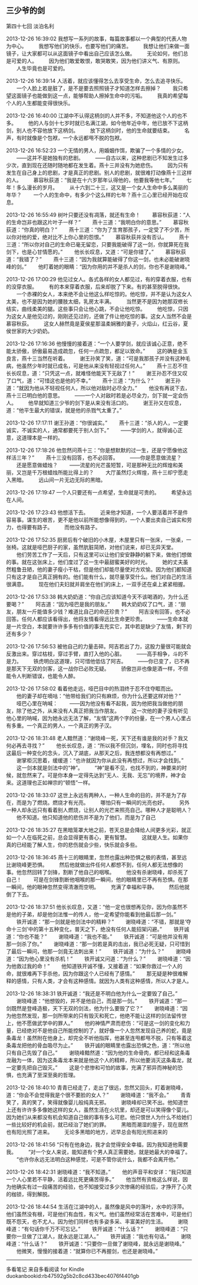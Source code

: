 ## 三少爷的剑
 
 第四十七回 淡泊名利
 
2013-12-26 16:39:02
我想写一系列的故事，每篇故事都以一个典型的代表人物为中心。 　　我想写他们的快乐，也要写他们的痛苦。 　　我想让他们来做一面镜子，让大家都可以从这面镜子中看出自己应该怎么做。 　　无论如何，他们总是可爱的人。 　　因为他们敢爱敢恨，敢哭敢笑，因为他们讲义气、有原则。 　　人生毕竟也是可爱的。
 
2013-12-26 16:39:14
人活着，就应该懂得怎么去享受生命，怎么去追寻快乐。 　　一个人脸上若是脏了，是不是要去照照镜子才知道怎样去擦掉？ 　　我只希望这面镜子也能做到这一点，能够帮助人擦掉生命中的污垢。 　　我真的希望每个人的人生都能变得很快乐。
 
2013-12-26 16:40:00
江湖中不认得这柄剑的人并不多，不知道他这个人的也不多。 　　他的人与剑十七岁时就已名满江湖，如今他年近中年，他已放不下这柄剑，别人也不容他放下这柄剑。 　　放下这柄剑时，他的生命就要结束。 　　名声，有时就像是个包袱，一个永远都甩不脱的包袱。
 
2013-12-26 16:52:23
一个无情的男人，用婚姻作饵，欺骗了一个多情的少女。 　　——这并不是她独有的悲剧。 　　——自古以来，这种悲剧已不知发生过多少次，直到现在还随时随地都在发生着。燕十三并没有为她悲伤。 　　因为只有发生在自己身上的悲剧，才是真正的悲剧。别人的悲剧，就很难打动像燕十三这样的人。 　　慕容秋荻道：“我是在十六岁那年认得他的，他要我等他七年。” 　　七年！多么漫长的岁月。 　　从十六到二十三，这又是一个女人生命中多么美丽的年华？ 　　一个人的生命中，有多少个这么样的七年？燕十三心里已经开始在叹息。
 
2013-12-26 16:55:49
树叶只要还没有凋落，就还有生命！ 　　慕容秋荻道：“人的生命岂非也跟这片叶子一样？” 　　燕十三道：“我明白你的意思。” 　　慕容秋荻道：“你真的明白？” 　　燕十三道：“你为了生育那孩子，一定受了不少苦，所以你对他的爱，绝对比不上你心里的怨恨。” 　　慕容秋荻并没有否认。 　　燕十三道：“所以你对自己的生命已毫无留恋，只要我能破得了这一剑，你就算死在我剑下，也是心甘情愿的。” 　　他长长叹息，又道：“可是你错了。” 　　慕容秋荻道：“我错了？” 　　燕十三道：“因为我就算能破得了你这一剑，也未必能破谢晓峰的剑。” 　　他盯着她的眼睛：“因为你用的并不是杀人的剑，你也不是谢晓峰。”
 
2013-12-26 17:00:29
他见过女人。各式各样的女人都见过，有的穿着衣服，也有的没穿衣服。 　　有的本来穿着衣服，后来却脱了下来。有的甚至脱得很快。 　　一个赤裸的女人，本来绝不会让他这么样吃惊的。他吃惊，并不是认为这女人太美，也不是因为她的腰肢太细，乳房太丰满。 　　当然更不是因为她那双修长结实，曲线柔美的腿。这些事只会让他心跳，不会让他吃惊。 　　他吃惊，只因为这女人是他见过的，刚刚还见过的，还做了件让他吃惊的事。这女人当然不会是慕容秋荻。 　　这女人赫然竟是夏侯星那温柔娴雅的妻子，火焰山，红云谷，夏侯世家的大少奶奶。
 
2013-12-26 17:16:36
他慢慢的接着道：“一个人要学剑，就应该诚心正意，绝不能太骄傲，骄傲最易造成疏忽，任何一点疏忽，都足以致命。” 　　这的确是金玉良言，燕十三当然在听着。 　　谢王孙笑了笑，道：“可是我那孩子并没有这种毛病，他虽然少年时就已成名，可是他从来没有轻视过任何人。” 　　燕十三忍不住长长叹息，道：“只凭这一点，就难怪他能天下无敌了！” 　　谢王孙忍不住又叹了口气，道：“可惜这也是他的不幸。” 　　燕十三道：“为什么？” 　　谢王孙道：“就因为他从不轻视任何人，所以他对敌时必尽全力。” 　　他没有再说下去，燕十三已明白他的意思。 　　——一个人对敌时若是必尽全力，剑下就一定会伤人。 　　他早就知道三少爷的剑下是从来没有活口的。 　　谢王孙又在叹息，道：“他平生最大的错误，就是他的杀戮气太重了。”
 
2013-12-26 17:17:11
谢王孙道：“你很诚实。” 　　燕十三道：“杀人的人，一定要诚实，不诚实的人，通常都要死于别人剑下。” 　　——学剑的人，就得诚心正意，这道理本是一样的。
 
2013-12-26 17:18:26
他忽然问燕十三：“你是想默默的过一生，还是宁愿像他这样活三年？” 　　燕十三没有回答，也不必回答。 　　——你是愿意做流星？ 　　还是愿意做蜡烛？ 　　——流星的光芒虽短暂，可是那种无比的辉煌和美丽，又岂是千万根蜡烛所能比得上的？ 　　大厅虽然灯火辉煌，燕十三却宁愿走入黑暗。 　　远山间一片无边无际的黑暗。
 
2013-12-26 17:19:47
一个人只要还有一点希望，生命就是可贵的。 　　希望永远在人间。
 
2013-12-26 17:23:43
他想活下去。 　　近来他才知道，一个人要活着并不是件容易事。谋生的艰苦，更不是他以前所能想像得到的，一个人要出卖自己诚实和劳力，也得要有路子。 　　而他没有路子。
 
2013-12-26 17:52:35
厨房后有个破旧的小木屋，木屋里只有一张床，一张桌，一张椅。这就是哑巴厨子的家，虽然肮脏简陋，对他们说来，却已无异天堂。 　　他们劳苦工作了一天后，只有这里可以让他们安安静静的躺下来，做他们想做的事。就在这张床上，他们度过了这一生中最甜蜜美好的时光。 　　她的丈夫虽然粗鲁丑陋，他的妻子瘦小干枯，但是他们却能尽量使对方欢愉。因为他们都知道只有这才是自己真正拥有的。他们能有什么，就尽量享受什么。他们对自己的生活很满意。 　　现在他们夫妇就并肩坐在他们的床上，一双手还在桌上紧紧相握。
 
2013-12-26 17:53:38
韩大奶奶道：“你自己应该知道今天不该喝酒的，为什么还要喝？” 　　阿吉道：“因为哑巴是我的朋友。” 　　韩大奶奶叹了口气，道：“朋友，朋友一斤能值多少钱？难道比自己的命还珍贵？” 　　阿吉没有回答，也不必回答。任何人都应该看得出，他将友情看得远比生命更珍贵。 　　——生命本就是一片空白，本就要许许多多有价值的事去充实它，其中若是缺少了友情，剩下的还有多少？
 
2013-12-26 17:56:53
被他自己的力量击碎。阿吉若出了力，这股力量很可能就会反激出来。穿过枯枝，穿过手臂，直打入他的心脏。 　　——高手相争，斗的不是力。 　　铁虎明白这道理，只可惜他低估了阿吉。 　　——你已变了，已不再是那天下无双的剑客，这一战你已必败无疑。 　　骄傲岂非也像是酒一样，不但能令人判断错误，也能令人醉。
 
2013-12-26 17:58:02
看着他走远，哑巴目中的热泪终于忍不住夺眶而出。 　　他的妻子却在嘀咕：“他带给我们的只有麻烦，你为什么还要这样对他？” 　　哑巴心里在呐喊： 　　——因为他没有看不起我，因为他把我当做他的朋友，除了他之外，从来没有人真正把我当作朋友。 　　这一次他的妻子没有听见他心里的呐喊，因为她永远无法了解，“友情”这两个字的份量，在一个男人心里占有多重。一个真正的男人，一个真正的男子汉。
 
2013-12-26 18:31:48
老人黯然道：“谢晓峰一死，天下还有谁是我的对手？我又何必再去寻找？” 　　他长长叹息，道：“所以我不但沉剑，埋名，同时也将寻找这最后一种变化的念头，沉入了湖底，从那天之后，我连想都没有再想过。” 　　谢掌柜沉思着，缓缓道：“也许就因为你从此没有再想过，所以才会找到。” 　　这一剑本就是剑法中的“神”。 　　“神”是看不见，也找不到的，神要来的时候，就忽然来了。可是你本身一定得先达到“无人、无我、无忘”的境界，神才会来。这道理也正如禅宗的“顿悟”一样。
 
2013-12-26 18:33:07
这世上永远有两种人，一种人生命的目的，并不是为了存在，而是为了燃烧。燃烧才有光亮。 　　哪怕只有一瞬间的光亮也好。 　　另外一种人却永远只有看着别人燃烧，让别人的光芒来照亮自己。哪种人才是聪明人？ 　　他不知道。他只知道他的悲伤并不是为了他们，而是为了自己
 
2013-12-26 18:35:27
在黑暗笼罩大地之前，苍天总是会降给人间更多光彩，就正如一个人在临死之前，总会显得更有善心，更有智慧。 　　这就是人生。如果你真的已经能了解人生，你的悲伤就会少些，快乐就会多些。
 
2013-12-26 18:36:45
燕十三的眼睛里，忽然也露出种恐惧之极的表情，甚至远比谢晓峰更恐惧。 　　然后他就做出件任何人都想不到，任何人都无法想像的事。他忽然回转了剑锋，割断了他自己的咽喉。 　　他没有杀谢晓峰，却杀死了自己！ 　　可是在剑锋割断他咽喉的那一瞬间，他的眼睛里已不再有恐惧。在那一瞬间，他的眼神忽然变得清澈而空明。 　　充满了幸福和平静。 　　然后他就倒了下去。
 
2013-12-26 18:37:51
他长长叹息，又道：“他一定也很想再见你，因为你虽然不是他的子弟，却是他剑法惟一的传人，他一定希望你能看到他最后那一剑。” 　　铁开诚道：“那一剑就是他剑法中的精粹？” 　　谢晓峰道：“不错，那就是‘夺命十三剑’中的第十五种变化，普天之下，绝没有任何人能招架闪避。” 　　铁开诚道：“你也不能？” 　　谢晓峰道：“我也不能。” 　　铁开诚道：“可是他并没有用那一剑杀了你。” 　　谢晓峰道：“那一剑若是真的击出，我已必死无疑，只可惜到了最后一瞬问，他那一剑竟无法刺出来！” 　　铁开诚道：“为什么？” 　　谢晓峰道：“因为他心里没有杀机！” 　　铁开诚又问道：“为什么？” 　　谢晓峰道：“因为他救过我的命！” 　　他知道铁开诚不懂，又接着道：“如果你救过一个人的命，就很难再下手杀他，因为你跟这个人已经有了感情。” 　　那无疑是种很难解释的感情，只有人类，才会有这种感情。就因为人类有这种感情，所以人才是人。
 
2013-12-26 18:38:31
铁开诚道：“我还是不明白他为什么一定要毁了自己。” 　　谢晓峰道：“他想毁的，并不是他自己，而是那一剑。” 　　铁开诚道：“那一剑既然是登峰造极，天下无双的剑法，他为什么要毁了它？” 　　谢晓峰道：“因为他忽然发现，那一剑所带来的只有毁灭和死亡，他绝不能让这样的剑法留传世上，他不愿做武学中的罪人。” 　　他的神情严肃而悲伤：“可是这一剑的变化和力量，已经绝对不是他自己所能控制的了，就好像一个人忽然发现自己养的蛇，竟是条毒龙！虽然附在他身上，却完全不听他指挥，他甚至连甩都甩不脱，只有等着这条毒龙把他的骨血吸尽为止。” 　　铁开诚的眼睛里也露出恐惧之色，道：“所以他只有自己先毁了自己。” 　　谢晓峰黯然道：“因为他的生命骨肉，都已经和这条毒龙融为一体，因为这条毒龙本来就是他这个人的精粹，所以他要消灭这条毒龙，就一定要先把自己毁灭。” 　　这是个悲惨和可怕的故事，充满了邪异而神秘的恐惧，也充满了至深至奥的哲理。
 
2013-12-26 18:40:10
青青已经走了，走出了很远，忽然又回头，盯着谢晓峰，道：“你会不会觉得我是个很不要脸的女人？” 　　谢晓峰道：“我不会。” 　　青青笑了，真的笑了，笑得就像婴儿般纯真无邪。 　　谢晓峰却已笑不出。他知道世上还有许许多多像她这样的女人，虽然生活在火坑里，却还是可以笑得像个婴儿。因为她们从来都没有机会知道自己做的事有多么可悲。他只恨世人为什么不给她们一些比较好的机会前，就已经治了她们的罪。 　　黑暗而潮湿的屋子，现在居然也有阳光照了进来。 　　无论多黑暗的地方，迟早总会有阳光照进来的
 
2013-12-26 18:41:56
“只有在他身边，我才会觉得安全幸福，因为我知道他需要我。 　　“对一个女人来说，能知道有个男人真正需要她，就是她最大的幸福了。 　　“也许你永远无法明白这种感觉，可是不管你说什么，我都不会离开他。”
 
2013-12-26 18:42:31
谢晓峰道：“我不知道。” 　　他的声音平和安详：“我只知道一个人心里若不平静，活着远比死更痛苦得多。” 　　他当然有资格这么样说，因为他确实有过一段痛苦的经验，也不知接受过多少次惨痛的经验后，才挣开了心灵的枷锁，得到解脱。
 
2013-12-26 18:44:54
生活在江湖中的人，虽然像是风中的落叶，水中的浮萍。他们虽然没有根，可是他们有血性，有义气。他们虽然经常活在苦难中，可是他们既不怨天，也不尤人。因为他们同样也有多姿多采、丰富美好的生活。 　　谢晓峰道：“有句话你千万不可忘记。” 　　铁开诚道：“什么话？” 　　谢晓峰道：“只要你一旦做了江湖人，就永远是江湖人。” 　　铁开诚道：“我也有句话。” 　　谢晓峰道：“什么话？” 　　铁开诚道：“只要你一旦做了谢晓峰，就永远是谢晓峰。” 　　他微笑，慢慢的接着道：“就算你已不再握剑，也还是谢晓峰。”
* * *
多看笔记 来自多看阅读 for Kindle
duokanbookid:rb47592g5b2c8cd433bec4076f4401gb